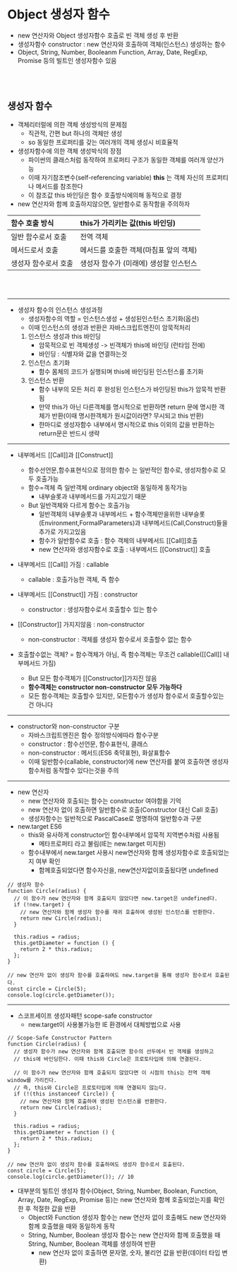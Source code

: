 # Object 생성자 함수
- new 연산자와 Object 생성자함수 호출로 빈 객체 생성 후 반환
- 생성자함수 constructor : new 연산자와 호출하여 객체(인스턴스) 생성하는 함수
- Object, String, Number, Booleanm Function, Array, Date, RegExp, Promise 등의 빌트인 생성자함수 있음

<br></br>

## 생성자 함수
- 객체리터럴에 의한 객체 생성방식의 문제점
    - 직관적, 간편 but 하나의 객체만 생성
    - so 동일한 프로퍼티를 갖는 여러개의 객체 생성시 비효율적
- 생성자함수에 의한 객체 생성박식의 장점
    - 파이썬의 클래스처럼 동작하여 프로퍼티 구조가 동일한 객체를 여러개 양산가능
    - 이때 자기참조변수(self-referencing variable) **this** 는 객체 자신의 프로퍼티나 메서드를 참조한다
    - 이 참조값 this 바인딩은 함수 호출방식에의해 동적으로 결정
- new 연산자와 함께 호출하지않으면, 일반함수로 동작함을 주의하자

<table>
  <thead>
    <tr>
      <th style="text-align: left">함수 호출 방식</th>
      <th style="text-align: left">this가 가리키는 값(this 바인딩)</th>
    </tr>
  </thead>
  <tbody>
    <tr>
      <td style="text-align: left">일반 함수로서 호출</td>
      <td style="text-align: left">전역 객체</td>
    </tr>
    <tr>
      <td style="text-align: left">메서드로서 호출</td>
      <td style="text-align: left">메서드를 호출한 객체(마침표 앞의 객체)</td>
    </tr>
    <tr>
      <td style="text-align: left">생성자 함수로서 호출</td>
      <td style="text-align: left">생성자 함수가 (미래에) 생성할 인스턴스</td>
    </tr>
  </tbody>
</table>

<br></br>

---

- 생성자 함수의 인스턴스 생성과정
    - 생성자함수의 역할 = 인스턴스생성 + 생성된인스턴스 초기화(옵션)
    - 이때 인스턴스의 생성과 반환은 자바스크립트엔진이 암묵적처리
    1. 인스턴스 생성과 this 바인딩
        - 암묵적으로 빈 객체생성 -> 빈객체가 this에 바인딩 (런타임 전에)
        - 바인딩 : 식별자와 값을 연결하는것
    2. 인스턴스 초기화
        - 함수 몸체의 코드가 실행되며 this에 바인딩된 인스턴스를 초기화
    3. 인스턴스 반환
        - 함수 내부의 모든 처리 후 완성된 인스턴스가 바인딩된 this가 암묵적 반환됨
        - 만약 this가 아닌 다른객체를 명시적으로 반환하면 return 문에 명시한 객체가 반환(이때 명시한객체가 원시값이라면? 무시되고 this 반환)
        - 한마디로 생성자함수 내부에서 명시적으로 this 이외의 값을 반환하는 return문은 반드시 생략
---
- 내부메서드 [[Call]]과 [[Construct]]
    - 함수선언문,함수표현식으로 정의한 함수 는 일반적인 함수로, 생성자함수로 모두 호출가능
    - 함수=객체 즉 일반객체 ordinary object와 동일하게 동작가능
        - 내부슬롯과 내부메서드를 가지고있기 때문
    - But 일반객체와 다르게 함수는 호출가능
        - 일반객체의 내부슬롯과 내부메서드 + 함수객체만을위한 내부슬롯(Environment,FormalParameters)과 내부메서드(Call,Construct)들을 추가로 가지고있음
        - 함수가 일반함수로 호출 : 함수 객체의 내부메서드 [[Call]]호출
        - new 연산자와 생성자함수로 호출 : 내부메서드 [[Construct]] 호출

- 내부메서드 [[Call]] 가짐 : callable
    - callable : 호출가능한 객체, 즉 함수 
- 내부메서드 [[Construct]] 가짐 : constructor
    - constructor : 생성자함수로서 호출할수 있는 함수
- [[Constructor]] 가지지않음 : non-constructor
    - non-constructor : 객체를 생성자 함수로서 호출할수 없는 함수

- 호출할수없는 객체? = 함수객체가 아님, 즉 함수객체는 무조건 callable([[Call]] 내부메서드 가짐)
    - But 모든 함수객체가 [[Constructor]]가지진 않음
    - **함수객체는 constructor non-constructor 모두 가능하다**
    - 모든 함수객체는 호출할수 있지만, 모든함수가 생성자 함수로서 호출할수있는건 아니다
---
- constructor와 non-constructor 구분
    - 자바스크립트엔진은 함수 정의방식에따라 함수구분
    - constructor : 함수선언문, 함수표현식, 클래스
    - non-constructor : 메서드(ES6 축약표현), 화살표함수
    - 이때 일반함수(callable, constructor)에 new 연산자를 붙여 호출하면 생성자함수처럼 동작할수 있다는것을 주의
---
- new 연산자
    - new 연산자와 호출되는 함수는 constructor 여야함을 기억
    - new 연산자 없이 호출하면 일반함수로 호출(Constructor 대신 Call 호출)
    - 생성자함수는 일반적으로 PascalCase로 명명하여 일반함수과 구분
- new.target ES6
    - this와 유사하게 constructor인 함수내부에서 암묵적 지역변수처럼 사용됨
        - 메타프로퍼티 라고 불림(IE는 new.target 미지원)
    - 함수내부에서 new.target 사용시 new연산자와 함께 생성자함수로 호출되었는지 여부 확인
        - 함께호출되었다면 함수자신을, new연산자없이호출됬다면 undefined
```
// 생성자 함수
function Circle(radius) {
  // 이 함수가 new 연산자와 함께 호출되지 않았다면 new.target은 undefined다.
  if (!new.target) {
    // new 연산자와 함께 생성자 함수를 재귀 호출하여 생성된 인스턴스를 반환한다.
    return new Circle(radius);
  }

  this.radius = radius;
  this.getDiameter = function () {
    return 2 * this.radius;
  };
}

// new 연산자 없이 생성자 함수를 호출하여도 new.target을 통해 생성자 함수로서 호출된다.
const circle = Circle(5);
console.log(circle.getDiameter());
```
---
- 스코프세이프 생성자패턴 scope-safe constructor
    - new.target이 사용불가능한 IE 환경에서 대체방법으로 사용
```
// Scope-Safe Constructor Pattern
function Circle(radius) {
  // 생성자 함수가 new 연산자와 함께 호출되면 함수의 선두에서 빈 객체를 생성하고
  // this에 바인딩한다. 이때 this와 Circle은 프로토타입에 의해 연결된다.

  // 이 함수가 new 연산자와 함께 호출되지 않았다면 이 시점의 this는 전역 객체 window를 가리킨다.
  // 즉, this와 Circle은 프로토타입에 의해 연결되지 않는다.
  if (!(this instanceof Circle)) {
    // new 연산자와 함께 호출하여 생성된 인스턴스를 반환한다.
    return new Circle(radius);
  }

  this.radius = radius;
  this.getDiameter = function () {
    return 2 * this.radius;
  };
}

// new 연산자 없이 생성자 함수를 호출하여도 생성자 함수로서 호출된다.
const circle = Circle(5);
console.log(circle.getDiameter()); // 10
```

- 대부분의 빌트인 생성자 함수(Object, String, Number, Boolean, Function, Array, Date, RegExp, Promise 등)는 new 연산자와 함께 호출되었는지를 확인한 후 적절한 값을 반환
    - Object와 Function 생성자 함수는 new 연산자 없이 호출해도 new 연산자와 함께 호출했을 때와 동일하게 동작
    - String, Number, Boolean 생성자 함수는 new 연산자와 함께 호출했을 때 String, Number, Boolean 객체를 생성하여 반환
        - new 연산자 없이 호출하면 문자열, 숫자, 불리언 값을 반환(데이터 타입 변환)